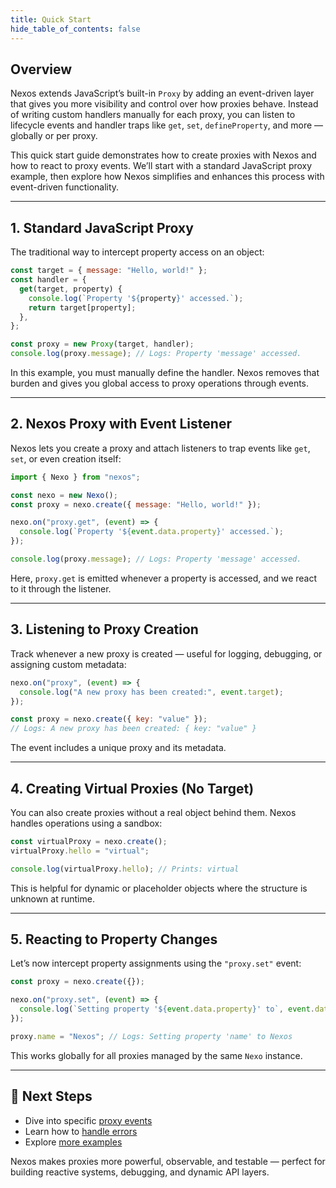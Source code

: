 ```yaml
---
title: Quick Start
hide_table_of_contents: false
---
```


## Overview

Nexos extends JavaScript’s built-in `Proxy` by adding an event-driven layer that gives you more visibility and control over how proxies behave. Instead of writing custom handlers manually for each proxy, you can listen to lifecycle events and handler traps like `get`, `set`, `defineProperty`, and more — globally or per proxy.

This quick start guide demonstrates how to create proxies with Nexos and how to react to proxy events. We’ll start with a standard JavaScript proxy example, then explore how Nexos simplifies and enhances this process with event-driven functionality.

---

## 1. Standard JavaScript Proxy

The traditional way to intercept property access on an object:

```javascript
const target = { message: "Hello, world!" };
const handler = {
  get(target, property) {
    console.log(`Property '${property}' accessed.`);
    return target[property];
  },
};

const proxy = new Proxy(target, handler);
console.log(proxy.message); // Logs: Property 'message' accessed.
```

In this example, you must manually define the handler. Nexos removes that burden and gives you global access to proxy operations through events.

---

## 2. Nexos Proxy with Event Listener

Nexos lets you create a proxy and attach listeners to trap events like `get`, `set`, or even creation itself:

```javascript
import { Nexo } from "nexos";

const nexo = new Nexo();
const proxy = nexo.create({ message: "Hello, world!" });

nexo.on("proxy.get", (event) => {
  console.log(`Property '${event.data.property}' accessed.`);
});

console.log(proxy.message); // Logs: Property 'message' accessed.
```

Here, `proxy.get` is emitted whenever a property is accessed, and we react to it through the listener.

---

## 3. Listening to Proxy Creation

Track whenever a new proxy is created — useful for logging, debugging, or assigning custom metadata:

```javascript
nexo.on("proxy", (event) => {
  console.log("A new proxy has been created:", event.target);
});

const proxy = nexo.create({ key: "value" });
// Logs: A new proxy has been created: { key: "value" }
```

The event includes a unique proxy and its metadata.

---

## 4. Creating Virtual Proxies (No Target)

You can also create proxies without a real object behind them. Nexos handles operations using a sandbox:

```javascript
const virtualProxy = nexo.create();
virtualProxy.hello = "virtual";

console.log(virtualProxy.hello); // Prints: virtual
```

This is helpful for dynamic or placeholder objects where the structure is unknown at runtime.

---

## 5. Reacting to Property Changes

Let’s now intercept property assignments using the `"proxy.set"` event:

```javascript
const proxy = nexo.create({});

nexo.on("proxy.set", (event) => {
  console.log(`Setting property '${event.data.property}' to`, event.data.value);
});

proxy.name = "Nexos"; // Logs: Setting property 'name' to Nexos
```

This works globally for all proxies managed by the same `Nexo` instance.

---

## 🚀 Next Steps

- Dive into specific [proxy events](/docs/examples/basics/proxy-events)
- Learn how to [handle errors](/docs/examples/basics/error-handling)
- Explore [more examples](/docs/examples)

Nexos makes proxies more powerful, observable, and testable — perfect for building reactive systems, debugging, and dynamic API layers.

